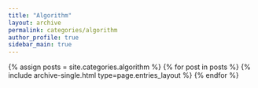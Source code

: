 ```yaml
---
title: "Algorithm"
layout: archive
permalink: categories/algorithm
author_profile: true
sidebar_main: true
---
```



{% assign posts = site.categories.algorithm %}
{% for post in posts %} {% include archive-single.html type=page.entries_layout %} {% endfor %}